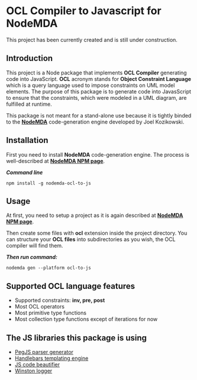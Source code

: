 # OCL Compiler to Javascript for NodeMDA

This project has been currently created and is still under construction.

## Introduction
This project is a Node package that implements **OCL Compiler** generating code into JavaScript. **OCL** acronym 
stands for **Object Constraint Language** which is a query language used to impose constraints on UML model
elements. The purpose of this package is to generate code into JavasScript to ensure that the constraints, which were modeled in a UML diagram, are fulfilled at runtime.

This package is not meant for a stand-alone use because it is tightly binded to the 
[**NodeMDA**](https://www.npmjs.com/package/nodemda) code-generation engine developed by Joel Kozikowski.

## Installation
First you need to install **NodeMDA** code-generation engine. The process is well-described at 
[**NodeMDA NPM page**](https://www.npmjs.com/package/nodemda).

**_Command line_**
```
npm install -g nodemda-ocl-to-js
```

## Usage
At first, you need to setup a project as it is again described at [**NodeMDA NPM page**](https://www.npmjs.com/package/nodemda).

Then create some files with **ocl** extension inside the project directory. You can structure your **OCL files**
into subdirectories as you wish, the OCL compiler will find them.

**_Then run command:_**
```
nodemda gen --platform ocl-to-js
```

## Supported OCL language features
* Supported constraints: **inv, pre, post**
* Most OCL operators
* Most primitive type functions
* Most collection type functions except of iterations for now

## The JS libraries this package is using
* [PegJS parser generator](http://pegjs.majda.cz)
* [Handlebars templating engine](https://www.npmjs.com/package/handlebars)
* [JS code beautifier](https://www.npmjs.com/package/js-beautify)
* [Winston logger](https://github.com/winstonjs/winston)